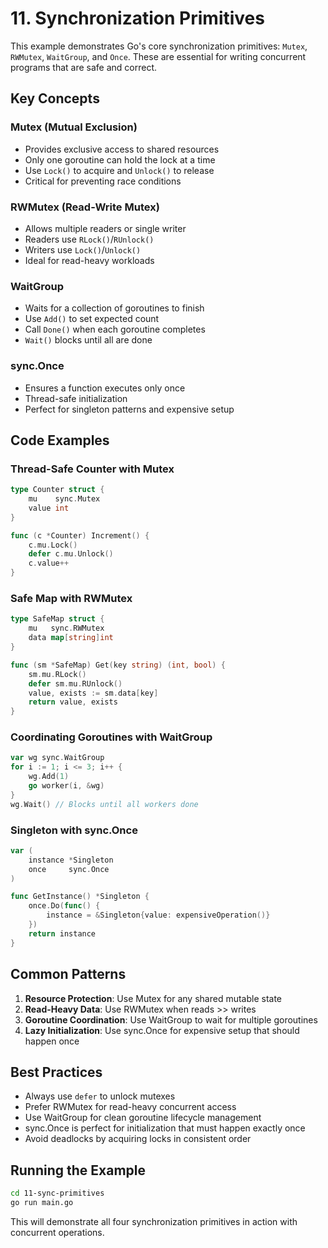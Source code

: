 # 11. Synchronization Primitives

This example demonstrates Go's core synchronization primitives: `Mutex`, `RWMutex`, `WaitGroup`, and `Once`. These are essential for writing concurrent programs that are safe and correct.

## Key Concepts

### Mutex (Mutual Exclusion)
- Provides exclusive access to shared resources
- Only one goroutine can hold the lock at a time
- Use `Lock()` to acquire and `Unlock()` to release
- Critical for preventing race conditions

### RWMutex (Read-Write Mutex)
- Allows multiple readers or single writer
- Readers use `RLock()`/`RUnlock()`
- Writers use `Lock()`/`Unlock()`
- Ideal for read-heavy workloads

### WaitGroup
- Waits for a collection of goroutines to finish
- Use `Add()` to set expected count
- Call `Done()` when each goroutine completes
- `Wait()` blocks until all are done

### sync.Once
- Ensures a function executes only once
- Thread-safe initialization
- Perfect for singleton patterns and expensive setup

## Code Examples

### Thread-Safe Counter with Mutex
```go
type Counter struct {
    mu    sync.Mutex
    value int
}

func (c *Counter) Increment() {
    c.mu.Lock()
    defer c.mu.Unlock()
    c.value++
}
```

### Safe Map with RWMutex
```go
type SafeMap struct {
    mu   sync.RWMutex
    data map[string]int
}

func (sm *SafeMap) Get(key string) (int, bool) {
    sm.mu.RLock()
    defer sm.mu.RUnlock()
    value, exists := sm.data[key]
    return value, exists
}
```

### Coordinating Goroutines with WaitGroup
```go
var wg sync.WaitGroup
for i := 1; i <= 3; i++ {
    wg.Add(1)
    go worker(i, &wg)
}
wg.Wait() // Blocks until all workers done
```

### Singleton with sync.Once
```go
var (
    instance *Singleton
    once     sync.Once
)

func GetInstance() *Singleton {
    once.Do(func() {
        instance = &Singleton{value: expensiveOperation()}
    })
    return instance
}
```

## Common Patterns

1. **Resource Protection**: Use Mutex for any shared mutable state
2. **Read-Heavy Data**: Use RWMutex when reads >> writes
3. **Goroutine Coordination**: Use WaitGroup to wait for multiple goroutines
4. **Lazy Initialization**: Use sync.Once for expensive setup that should happen once

## Best Practices

- Always use `defer` to unlock mutexes
- Prefer RWMutex for read-heavy concurrent access
- Use WaitGroup for clean goroutine lifecycle management
- sync.Once is perfect for initialization that must happen exactly once
- Avoid deadlocks by acquiring locks in consistent order

## Running the Example

```bash
cd 11-sync-primitives
go run main.go
```

This will demonstrate all four synchronization primitives in action with concurrent operations.